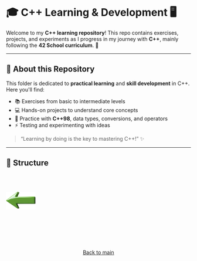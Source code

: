 # 🎓 C++ Learning & Development 🖥️

Welcome to my **C++ learning repository**! This repo contains exercises, projects, and experiments as I progress in my journey with **C++**, mainly following the **42 School curriculum**. 🚀

---

## 🌟 About this Repository

This folder is dedicated to **practical learning** and **skill development** in C++.  
Here you'll find:

- 📚 Exercises from basic to intermediate levels  
- 💻 Hands-on projects to understand core concepts  
- 🔧 Practice with **C++98**, data types, conversions, and operators  
- ⚡ Testing and experimenting with ideas  

> “Learning by doing is the key to mastering C++!” ✨

---

## 📂 Structure

<br>
<br>
 <p align="left">
  <a href="https://github.com/LuisFilipePires">
    <img src="https://github.com/LuisFilipePires/badges/blob/main/greenleft.png" alt="Back to ecole-42" width="80"/> 
  <div style="display: flex; height: 200px; align-items: center; justify-content: center;"><p>Back to main</p> </div>
  </a>
</p>
